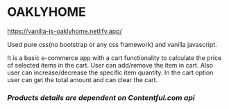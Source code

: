 # OAKLYHOME
https://vanilla-js-oaklyhome.netlify.app/

Used pure css(no bootstrap or any css framework) and vanilla javascript.

It is a basic e-commerce app with a cart functionality to calculate the price of selected items in the cart.
User can add/remove the item in cart.
Also user can increase/decrease the specific item quantity.
In the cart option user can get the total amount and can clear the cart.

### *Products details are dependent on Contentful.com api*
